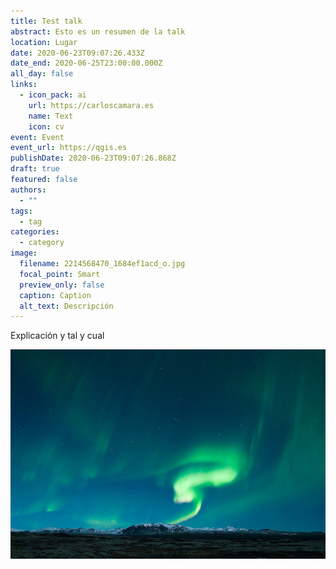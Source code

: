 ```yaml
---
title: Test talk
abstract: Esto es un resumen de la talk
location: Lugar
date: 2020-06-23T09:07:26.433Z
date_end: 2020-06-25T23:00:00.000Z
all_day: false
links:
  - icon_pack: ai
    url: https://carloscamara.es
    name: Text
    icon: cv
event: Event
event_url: https://qgis.es
publishDate: 2020-06-23T09:07:26.868Z
draft: true
featured: false
authors:
  - ""
tags:
  - tag
categories:
  - category
image:
  filename: 2214568470_1684ef1acd_o.jpg
  focal_point: Smart
  preview_only: false
  caption: Caption
  alt_text: Descripción
---
```

Explicación y tal y cual



![](2214568470_1684ef1acd_o.jpg)